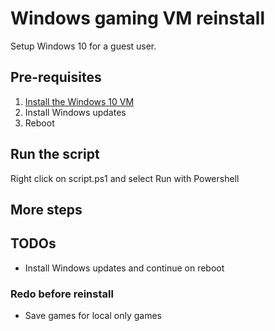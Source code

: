 # Windows gaming VM reinstall

Setup Windows 10 for a guest user.

## Pre-requisites

1. [Install the Windows 10 VM](https://github.com/qdm12/VFIO-Arch-Guide)
1. Install Windows updates
1. Reboot

## Run the script

Right click on script.ps1 and select Run with Powershell

## More steps

## TODOs

- Install Windows updates and continue on reboot

### Redo before reinstall

- Save games for local only games
